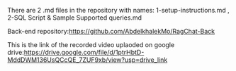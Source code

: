 There are 2 .md files in the repository with names:
1-setup-instructions.md ,
2-SQL Script & Sample Supported queries.md 

Back-end repository:https://github.com/AbdelkhalekMo/RagChat-Back

This is the link of the recorded video uplaoded on google drive:https://drive.google.com/file/d/1ptrHbtD-MddDWM136UsQCcQE_7ZUF9xb/view?usp=drive_link
